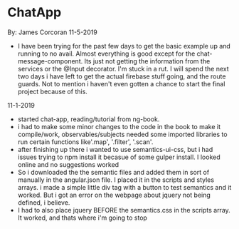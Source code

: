 # ChatApp
By: James Corcoran
11-5-2019
- I have been trying for the past few days to get the basic example up and running to no avail. Almost everything is good except for the chat-message-component. Its just not getting the information from the services or the @Input decorator. I'm stuck in a rut. I will spend the next two days i have left to get the actual firebase stuff going, and the route guards. Not to mention i haven't even gotten a chance to start the final project because of this.

11-1-2019
- started chat-app, reading/tutorial from ng-book.
- i had to make some minor changes to the code in the book to make it compile/work, observables/subjects needed some imported libraries to run certain functions like'.map', '.filter', '.scan'. 
- after finishing up there i wanted to use semantics-ui-css, but i had issues trying to npm install it becasue of some gulper install. I looked online and no suggestions worked
- So i downloaded the the semantic files and added them in sort of manually in the angular.json file. I placed it in the scripts and styles arrays. i made a simple little div tag with a button to test semantics and it worked. But i got an error on the webpage about jquery not being defined, i believe.
- I had to also place jquery BEFORE the semantics.css in the scripts array. It worked, and thats where i'm going to stop


